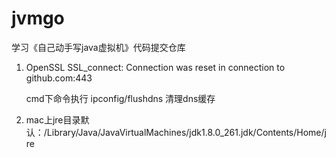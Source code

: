 # jvmgo

学习《自己动手写java虚拟机》代码提交仓库


1. OpenSSL SSL_connect: Connection was reset in connection to github.com:443

    cmd下命令执行 ipconfig/flushdns 清理dns缓存
    
2. mac上jre目录默认：/Library/Java/JavaVirtualMachines/jdk1.8.0_261.jdk/Contents/Home/jre
